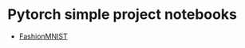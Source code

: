 # Pytorch simple project notebooks

- [FashionMNIST](https://github.com/sharmas1ddharth/simple_pytorch_projects/blob/main/fashion_mnist.ipynb)
